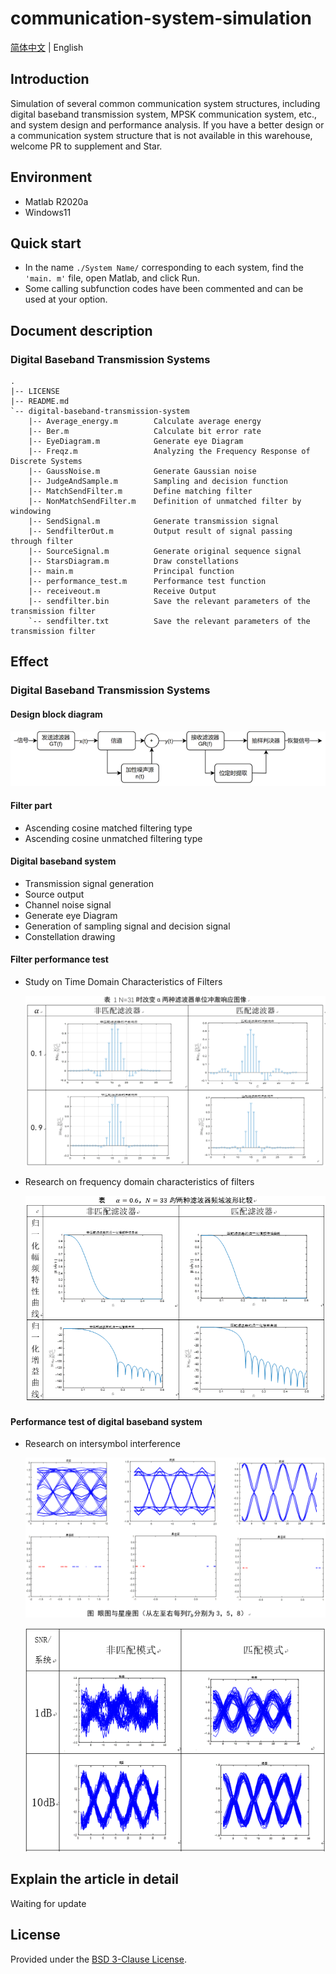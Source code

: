 # communication-system-simulation

[简体中文]() | English

## Introduction

Simulation of several common communication system structures, including digital baseband transmission system, MPSK communication system, etc., and system design and performance analysis. If you have a better design or a communication system structure that is not available in this warehouse, welcome PR to supplement and Star.

## Environment

- Matlab R2020a
- Windows11

## Quick start

- In the name `./System Name/` corresponding to each system, find the `'main. m'` file, open Matlab, and click Run. 
- Some calling subfunction codes have been commented and can be used at your option.

## Document description

### Digital Baseband Transmission Systems

```
.
|-- LICENSE
|-- README.md
`-- digital-baseband-transmission-system
    |-- Average_energy.m		Calculate average energy
    |-- Ber.m					Calculate bit error rate
    |-- EyeDiagram.m			Generate eye Diagram
    |-- Freqz.m					Analyzing the Frequency Response of Discrete Systems
    |-- GaussNoise.m			Generate Gaussian noise
    |-- JudgeAndSample.m		Sampling and decision function
    |-- MatchSendFilter.m		Define matching filter
    |-- NonMatchSendFilter.m	Definition of unmatched filter by windowing
    |-- SendSignal.m			Generate transmission signal
    |-- SendfilterOut.m			Output result of signal passing through filter
    |-- SourceSignal.m			Generate original sequence signal
    |-- StarsDiagram.m			Draw constellations
    |-- main.m					Principal function
    |-- performance_test.m		Performance test function
    |-- receiveout.m			Receive Output
    |-- sendfilter.bin			Save the relevant parameters of the transmission filter
    `-- sendfilter.txt			Save the relevant parameters of the transmission filter
```

## Effect

### Digital Baseband Transmission Systems

#### Design block diagram

![](https://raw.githubusercontent.com/timerring/picgo/master/picbed/image-20221021184527601.png)

#### Filter part

+ Ascending cosine matched filtering type
+ Ascending cosine unmatched filtering type

#### Digital baseband system

+ Transmission signal generation
+ Source output
+ Channel noise signal
+ Generate eye Diagram
+ Generation of sampling signal and decision signal
+ Constellation drawing

#### Filter performance test

+ Study on Time Domain Characteristics of Filters

  ![](https://raw.githubusercontent.com/timerring/picgo/master/picbed/image-20221021184932293.png)

+ Research on frequency domain characteristics of filters

  ![](https://raw.githubusercontent.com/timerring/picgo/master/picbed/image-20221021185016279.png)

#### Performance test of digital baseband system

+ Research on intersymbol interference

  ![](https://raw.githubusercontent.com/timerring/picgo/master/picbed/image-20221021185125195.png)

  ![](https://raw.githubusercontent.com/timerring/picgo/master/picbed/image-20221021185218791.png)

## Explain the article in detail

Waiting for update

## License

Provided under the [BSD 3-Clause License](https://github.com/timerring/communication-system-simulation/blob/main/LICENSE).


